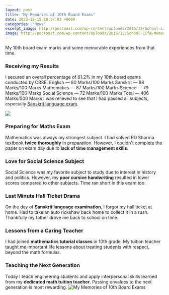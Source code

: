 ```yaml
---
layout: post
title: "My Memories of 10th Board Exams"
date: 2023-12-15 18:57:03 +0000
categories: "News"
excerpt_image: http://postoast.com/wp-content/uploads/2016/12/School-Life-Memories-Illustration-2.jpeg
image: http://postoast.com/wp-content/uploads/2016/12/School-Life-Memories-Illustration-2.jpeg
---
```


My 10th board exam marks and some memorable experiences from that time. 
### Receiving my Results
I secured an overall percentage of 81.2% in my 10th board exams conducted by CBSE. 
English — 80 Marks/100 Marks
Sanskrit — 88 Marks/100 Marks 
Mathematics — 87 Marks/100 Marks
Science — 79 Marks/100 Marks
Social Science — 72 Marks/100 Marks
Total — 406 Marks/500 Marks
I was relieved to see that I had passed all subjects, especially [Sanskrit language exam](https://store.fi.io.vn/mommysaurus-mom-mom-2-kids3091-t-shirt). 

![](https://2.bp.blogspot.com/-vwsbUoc59co/WMtUTfVQDyI/AAAAAAAAOoI/bv2wfYPwOvYCvURO5E4evsF-i5fGe0QEQCLcB/s1600/all%2Bthe%2Bbest%2Bfor%2B10th%2Bclass%2Bstudents-jnanakadali.jpg)
### Preparing for Maths Exam  
Mathematics was always my strongest subject. I had solved RD Sharma textbook **twice thoroughly** in preparation. However, I couldn't complete the paper on exam day due to **lack of time management skills**. 
### Love for Social Science Subject   
Social Science was my favorite subject to study due to interest in history and politics. However, my **poor cursive handwriting** resulted in lower scores compared to other subjects. Time ran short in this exam too.
### Last Minute Hall Ticket Drama
On the day of **Sanskrit language examination**, I forgot my hall ticket at home. Had to take an auto rickshaw back home to collect it in a rush. Thankfully my father drove me back to school on time.
### Lessons from a Caring Teacher
I had joined **mathematics tutorial classes** in 10th grade. My tuition teacher taught me important life lessons about treating students with respect, beyond the math formulas. 
### Teaching the Next Generation
Today I teach engineering students and apply interpersonal skills learned from my **dedicated math tuition teacher**. Passing onvalues to the next generation is most rewarding.
![My Memories of 10th Board Exams](http://postoast.com/wp-content/uploads/2016/12/School-Life-Memories-Illustration-2.jpeg)
